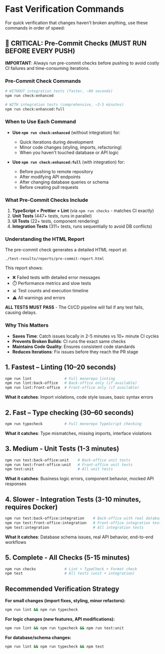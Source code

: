 # Fast Verification Commands

For quick verification that changes haven't broken anything, use these commands in order of speed:

## 🚨 CRITICAL: Pre-Commit Checks (MUST RUN BEFORE EVERY PUSH)

**IMPORTANT**: Always run pre-commit checks before pushing to avoid costly CI failures and time-consuming iterations.

### Pre-Commit Check Commands

```bash
# WITHOUT integration tests (faster, ~90 seconds)
npm run check:enhanced

# WITH integration tests (comprehensive, ~3-5 minutes)
npm run check:enhanced:full
```

### When to Use Each Command

- **Use `npm run check:enhanced`** (without integration) for:

  - Quick iterations during development
  - Minor code changes (styling, imports, refactoring)
  - When you haven't touched database or API logic

- **Use `npm run check:enhanced:full`** (with integration) for:
  - Before pushing to remote repository
  - After modifying API endpoints
  - After changing database queries or schema
  - Before creating pull requests

### What Pre-Commit Checks Include

1. **TypeScript + Prettier + Lint** (via `npm run checks` - matches CI exactly)
2. **Unit Tests** (447+ tests, runs in parallel)
3. **UI Tests** (22+ tests, component rendering)
4. **Integration Tests** (311+ tests, runs sequentially to avoid DB conflicts)

### Understanding the HTML Report

The pre-commit check generates a detailed HTML report at:

```
./test-results/reports/pre-commit-report.html
```

This report shows:

- ❌ Failed tests with detailed error messages
- ⏱️ Performance metrics and slow tests
- 📊 Test counts and execution timeline
- ⚠️ All warnings and errors

**ALL TESTS MUST PASS** - The CI/CD pipeline will fail if any test fails, causing delays.

### Why This Matters

- **Saves Time**: Catch issues locally in 2-5 minutes vs 10+ minute CI cycles
- **Prevents Broken Builds**: CI runs the exact same checks
- **Maintains Code Quality**: Ensures consistent code standards
- **Reduces Iterations**: Fix issues before they reach the PR stage

## 1. Fastest – Linting (10–20 seconds)

```bash
npm run lint               # Full monorepo linting
npm run lint:back-office   # Back-office only (if available)
npm run lint:front-office  # Front-office only (if available)
```

**What it catches**: Import violations, code style issues, basic syntax errors

## 2. Fast – Type checking (30–60 seconds)

```bash
npm run typecheck          # Full monorepo TypeScript checking
```

**What it catches**: Type mismatches, missing imports, interface violations

## 3. Medium - Unit Tests (1-3 minutes)

```bash
npm run test:back-office:unit    # Back-office unit tests
npm run test:front-office:unit   # Front-office unit tests
npm test:unit                    # All unit tests
```

**What it catches**: Business logic errors, component behavior, mocked API responses

## 4. Slower - Integration Tests (3-10 minutes, requires Docker)

```bash
npm run test:back-office:integration    # Back-office with real database
npm run test:front-office:integration   # Front-office integration tests
npm test:integration                    # All integration tests
```

**What it catches**: Database schema issues, real API behavior, end-to-end workflows

## 5. Complete - All Checks (5-15 minutes)

```bash
npm run checks             # Lint + TypeCheck + Format check
npm test                   # All tests (unit + integration)
```

## Recommended Verification Strategy

**For small changes (import fixes, styling, minor refactors):**

```bash
npm run lint && npm run typecheck
```

**For logic changes (new features, API modifications):**

```bash
npm run lint && npm run typecheck && npm run test:unit
```

**For database/schema changes:**

```bash
npm run lint && npm run typecheck && npm test
```
